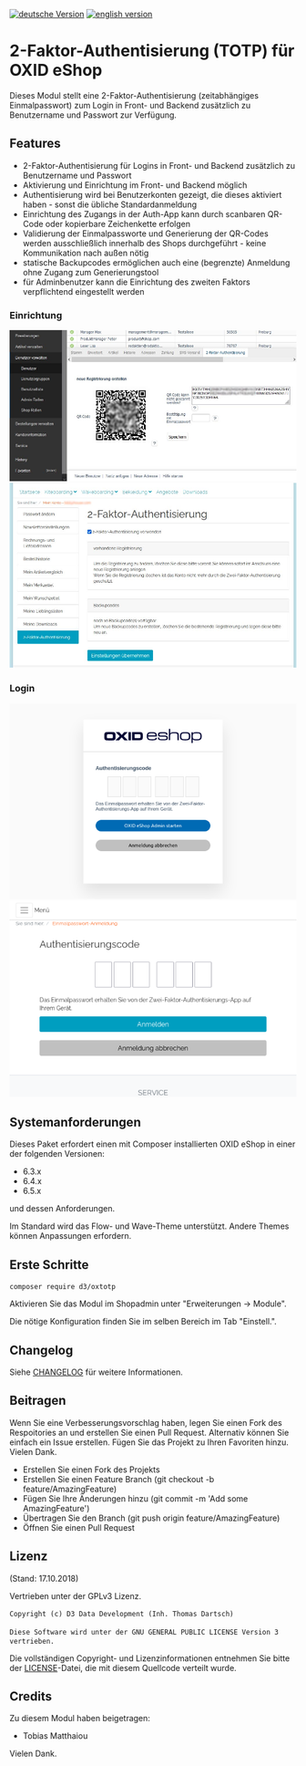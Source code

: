 [![deutsche Version](https://logos.oxidmodule.com/de2_xs.svg)](README.md)
[![english version](https://logos.oxidmodule.com/en2_xs.svg)](README.en.md)

# 2-Faktor-Authentisierung (TOTP) für OXID eShop

Dieses Modul stellt eine 2-Faktor-Authentisierung (zeitabhängiges Einmalpasswort) zum Login in Front- und Backend zusätzlich zu Benutzername und Passwort zur Verfügung.

## Features

- 2-Faktor-Authentisierung für Logins in Front- und Backend zusätzlich zu Benutzername und Passwort
- Aktivierung und Einrichtung im Front- und Backend möglich
- Authentisierung wird bei Benutzerkonten gezeigt, die dieses aktiviert haben - sonst die übliche Standardanmeldung
- Einrichtung des Zugangs in der Auth-App kann durch scanbaren QR-Code oder kopierbare Zeichenkette erfolgen
- Validierung der Einmalpassworte und Generierung der QR-Codes werden ausschließlich innerhalb des Shops durchgeführt - keine Kommunikation nach außen nötig
- statische Backupcodes ermöglichen auch eine (begrenzte) Anmeldung ohne Zugang zum Generierungstool
- für Adminbenutzer kann die Einrichtung des zweiten Faktors verpflichtend eingestellt werden

### Einrichtung
![Einrichtung Backend](assets/setup_backend.jpg "Einrichtung Backend")
![Einrichtung Frontend](assets/setup_frontend.jpg "Einrichtung Frontend")

### Login
![Login Backend](assets/login_backend.png "Login Backend")
![Login Frontend](assets/login_frontend.png "Login Frontend")

## Systemanforderungen

Dieses Paket erfordert einen mit Composer installierten OXID eShop in einer der folgenden Versionen:

- 6.3.x
- 6.4.x
- 6.5.x

und dessen Anforderungen.

Im Standard wird das Flow- und Wave-Theme unterstützt. Andere Themes können Anpassungen erfordern.

## Erste Schritte

```
composer require d3/oxtotp
```

Aktivieren Sie das Modul im Shopadmin unter "Erweiterungen -> Module".

Die nötige Konfiguration finden Sie im selben Bereich im Tab "Einstell.".

## Changelog

Siehe [CHANGELOG](CHANGELOG.md) für weitere Informationen.

## Beitragen

Wenn Sie eine Verbesserungsvorschlag haben, legen Sie einen Fork des Respoitories an und erstellen Sie einen Pull Request. Alternativ können Sie einfach ein Issue erstellen. Fügen Sie das Projekt zu Ihren Favoriten hinzu. Vielen Dank.

- Erstellen Sie einen Fork des Projekts
- Erstellen Sie einen Feature Branch (git checkout -b feature/AmazingFeature)
- Fügen Sie Ihre Änderungen hinzu (git commit -m 'Add some AmazingFeature')
- Übertragen Sie den Branch (git push origin feature/AmazingFeature)
- Öffnen Sie einen Pull Request

## Lizenz
(Stand: 17.10.2018)

Vertrieben unter der GPLv3 Lizenz.

```
Copyright (c) D3 Data Development (Inh. Thomas Dartsch)

Diese Software wird unter der GNU GENERAL PUBLIC LICENSE Version 3 vertrieben.
```

Die vollständigen Copyright- und Lizenzinformationen entnehmen Sie bitte der [LICENSE](LICENSE.md)-Datei, die mit diesem Quellcode verteilt wurde.

## Credits

Zu diesem Modul haben beigetragen:

- Tobias Matthaiou

Vielen Dank.